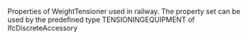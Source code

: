 Properties of WeightTensioner used in railway. The property set can be used by the predefined type TENSIONINGEQUIPMENT of IfcDiscreteAccessory
